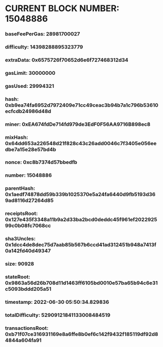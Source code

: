 # CURRENT BLOCK NUMBER: 15048886

### baseFeePerGas: 28981700027
### difficulty: 14398288895323779
### extraData: 0x6575726f70652d6e6f727468312d34
### gasLimit: 30000000
### gasUsed: 29994321
### hash: 0xb9ea74fa6952d7972409e71cc49ceac3b94b7a1c796b53610ecfcdb24986d48d
### miner: 0xEA674fdDe714fd979de3EdF0F56AA9716B898ec8
### mixHash: 0x64dd653a226548d21f828c43c26add0046c7f3405e056eedbe7a15e28e57bd4b
### nonce: 0xc8b7374d57bbedfb
### number: 15048886
### parentHash: 0x1aedf74878dd59b339b1025370e5a24fa6440d9fb5193d369ad8116d27264d85
### receiptsRoot: 0x127e435f3348a11b9a2d33ba2bcd0deddc45f961ef202292599c0b08fc7068cc
### sha3Uncles: 0x1dcc4de8dec75d7aab85b567b6ccd41ad312451b948a7413f0a142fd40d49347
### size: 90928
### stateRoot: 0x9863a56d26b708d11d1463ff6105bd0010e57ba65b94c6e31c5093bddd205a51
### timestamp: 2022-06-30 05:50:34.829836
### totalDifficulty: 52909121841133008484519
### transactionsRoot: 0xb71f07ce316931169e8a6ffe8b0ef6c142f9432f185119df92d84844a604fa91
